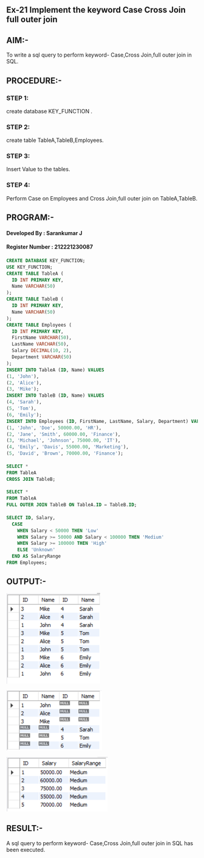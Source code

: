 ## Ex-21 Implement the keyword Case Cross Join full outer join
## AIM:-
To write a sql query to perform keyword- Case,Cross Join,full outer join in SQL.

## PROCEDURE:-
### STEP 1:
create database KEY_FUNCTION .

### STEP 2:
create table TableA,TableB,Employees.

### STEP 3:
Insert Value to the tables.

### STEP 4:
Perform Case on Employees and Cross Join,full outer join on TableA,TableB.

## PROGRAM:-
#### Developed By : Sarankumar J
#### Register Number : 212221230087
```sql
CREATE DATABASE KEY_FUNCTION;
USE KEY_FUNCTION;
CREATE TABLE TableA (
  ID INT PRIMARY KEY,
  Name VARCHAR(50)
);
CREATE TABLE TableB (
  ID INT PRIMARY KEY,
  Name VARCHAR(50)
);
CREATE TABLE Employees (
  ID INT PRIMARY KEY,
  FirstName VARCHAR(50),
  LastName VARCHAR(50),
  Salary DECIMAL(10, 2),
  Department VARCHAR(50)
);
INSERT INTO TableA (ID, Name) VALUES
(1, 'John'),
(2, 'Alice'),
(3, 'Mike');
INSERT INTO TableB (ID, Name) VALUES
(4, 'Sarah'),
(5, 'Tom'),
(6, 'Emily');
INSERT INTO Employees (ID, FirstName, LastName, Salary, Department) VALUES
(1, 'John', 'Doe', 50000.00, 'HR'),
(2, 'Jane', 'Smith', 60000.00, 'Finance'),
(3, 'Michael', 'Johnson', 75000.00, 'IT'),
(4, 'Emily', 'Davis', 55000.00, 'Marketing'),
(5, 'David', 'Brown', 70000.00, 'Finance');

SELECT *
FROM TableA
CROSS JOIN TableB;

SELECT *
FROM TableA
FULL OUTER JOIN TableB ON TableA.ID = TableB.ID;

SELECT ID, Salary,
  CASE
    WHEN Salary < 50000 THEN 'Low'
    WHEN Salary >= 50000 AND Salary < 100000 THEN 'Medium'
    WHEN Salary >= 100000 THEN 'High'
    ELSE 'Unknown'
  END AS SalaryRange
FROM Employees;
```
## OUTPUT:-
![git](./op1.png)

![git](./op2.png)

![git](./op3.png)
## RESULT:-
A sql query to perform keyword- Case,Cross Join,full outer join in SQL has been executed.
